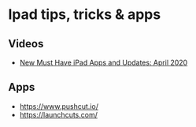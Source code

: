 # Ipad tips, tricks & apps

## Videos

- [New Must Have iPad Apps and Updates: April 2020
  ](https://www.youtube.com/watch?v=Q_L28cf1S-8)

## Apps

- https://www.pushcut.io/
- https://launchcuts.com/
